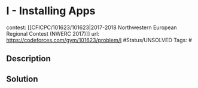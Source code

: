 # I - Installing Apps

contest: [[CFICPC/101623/101623|2017-2018 Northwestern European Regional Contest (NWERC 2017)]]
url: https://codeforces.com/gym/101623/problem/I
#Status/UNSOLVED
Tags: #

## Description

## Solution

